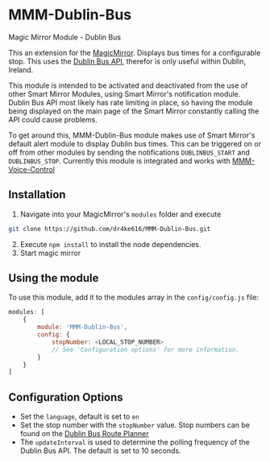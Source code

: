 # MMM-Dublin-Bus
Magic Mirror Module - Dublin Bus

This an extension for the [MagicMirror](https://github.com/MichMich/MagicMirror). Displays bus times for a configurable stop. This uses the [Dublin Bus API](https://data.gov.ie/dataset/real-time-passenger-information-rtpi-for-dublin-bus-bus-eireann-luas-and-irish-rail), therefor is only useful within Dublin, Ireland.

This module is intended to be activated and deactivated from the use of other Smart Mirror Modules, using Smart Mirror's notification module. Dublin Bus API most likely has rate limiting in place, so having the module being displayed on the main page of the Smart Mirror constantly calling the API could cause problems.

To get around this, MMM-Dublin-Bus module makes use of Smart Mirror's default alert module to display Dublin bus times. This can be triggered on or off from other modules by sending the notifications `DUBLINBUS_START` and `DUBLINBUS_STOP`. Currently this module is integrated and works with [MMM-Voice-Control](https://github.com/dr4ke616/MMM-Voice-Control) 

## Installation
1. Navigate into your MagicMirror's `modules` folder and execute

```bash
git clone https://github.com/dr4ke616/MMM-Dublin-Bus.git
```

2. Execute `npm install` to install the node dependencies.
4. Start magic mirror

## Using the module

To use this module, add it to the modules array in the `config/config.js` file:

```javascript
modules: [
    {
        module: 'MMM-Dublin-Bus',
        config: {
            stopNumber: <LOCAL_STOP_NUMBER>
            // See 'Configuration options' for more information.
        }
    }
]
```

## Configuration Options

- Set the `language`, default is set to `en`
- Set the stop number with the `stopNumber` value. Stop numbers can be found on the [Dublin Bus Route Planner](https://www.dublinbus.ie/Route-Planner/)
- The `updateInterval` is used to determine the polling frequency of the Dublin Bus API. The default is set to 10 seconds.